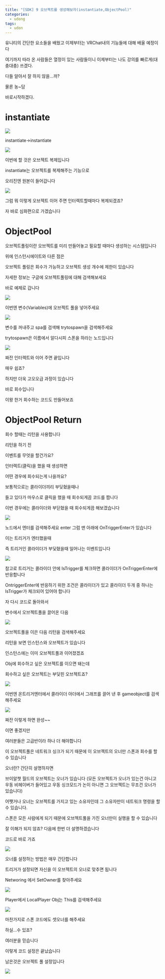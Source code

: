 ```yaml
---
title: "[SDK] 9 오브젝트를 생성해보자(instantiate,ObjectPool)"
categories:
  - udong
tags:
  - udon
---
```


유니티의 간단한 요소들을 배웠고 이제부터는 VRChat내의 기능들에 대해 배울 예정이다

여기까지 따라 온 사람들은 열정이 있는 사람들이니 이제부터는 나도 강의를 빠르게(대충대충) 쓰겠다.

다들 알아서 잘 하지 않을...까?

물론 농~담


바로시작하겠다.

# instantiate
<img  src="https://raw.githubusercontent.com/rage147-OwO/rage147-OwO.github.io/master/_images/g9/이미지 1.png?raw=true">


instantiate->instantiate

<img  src="https://raw.githubusercontent.com/rage147-OwO/rage147-OwO.github.io/master/_images/g9/이미지 2.png?raw=true">

이번에 할 것은 오브젝트 복제입니다

instantiate는 오브젝트를 복제해주는 기능으로

오리진엔 원본이 들어갑니다

<img  src="https://raw.githubusercontent.com/rage147-OwO/rage147-OwO.github.io/master/_images/g9/이미지 3.png?raw=true">


그럼 뭐 이렇게 오브젝트 이어 주면 인터렉트할때마다 복제되겠죠?


자 바로 심화편으로 가겠습니다

# ObjectPool

오브젝트풀링이란 오브젝트를 미리 만들어놓고 필요할 때마다 생성하는 시스템입니다

위에 인스턴시에이트와 다른 점은

오브젝트 풀링은 회수가 가능하고 오브젝트 생성 개수에 제한이 있습니다

자세한 정보는 구글에 오브젝트풀링에 대해 검색해보세요


바로 예제로 갑니다


<img  src="https://raw.githubusercontent.com/rage147-OwO/rage147-OwO.github.io/master/_images/g9/이미지 4.png?raw=true">

이번엔 변수(Variables)에 오브젝트 풀을 넣어주세요


<img  src="https://raw.githubusercontent.com/rage147-OwO/rage147-OwO.github.io/master/_images/g9/이미지 5.png?raw=true">

변수를 꺼내주고 spa를 검색해
trytospawn을 검색해주세요

trytospawn은 이름에서 알다시피 스폰을 하라는 노드입니다

<img  src="https://raw.githubusercontent.com/rage147-OwO/rage147-OwO.github.io/master/_images/g9/이미지 6.png?raw=true">

짜잔 인터렉트와 이어 주면 끝입니다

매우 쉽죠?


하지만 더욱 고오오급 과정이 있습니다

바로 회수입니다

이왕 한거 회수하는 코드도 만들어보죠

# ObjectPool Return

회수 할때는 리턴을 사용합니다

리턴을 하기 전

이벤트를 무엇을 할건가요?

인터렉트(클릭)을 했을 때 생성하면

어떤 경우에 회수되는게 나을까요?

보통적으로는 콜라이더끼리 부딪혔을때나

들고 있다가 마우스로 클릭을 했을 때 회수되게끔 코드를 짭니다

이번 경우에는 콜라이더와 부딛혔을 때 회수되게끔 해보겠습니다

<img  src="https://raw.githubusercontent.com/rage147-OwO/rage147-OwO.github.io/master/_images/g9/이미지 7.png?raw=true">

노드에서 엔터를 검색해주세요 enter
그럼 맨 아래에 OnTriggerEnter가 있습니다

이는 트리거가 엔터했을때

즉 트리거인 콜라이더가 부딫혔을때 일어나는 이벤트입니다

<img  src="https://raw.githubusercontent.com/rage147-OwO/rage147-OwO.github.io/master/_images/g9/이미지 8.png?raw=true">

참고로 트리거는 콜라이더 안에
IsTrigger를 체크하면 콜라이더가 OnTriggerEnter에 반응합니다

OntriggerEnter에 반응하기 위한 조건은
콜라이더가 있고 콜라이더 두개 중 하나는 IsTrigger가 체크되어 있어야 합니다


자 다시 코드로 돌아와서

변수에서 오브젝트풀을 끌어온 다음

<img  src="https://raw.githubusercontent.com/rage147-OwO/rage147-OwO.github.io/master/_images/g9/이미지 9.png?raw=true">

오브젝트풀을 이은 다음 리턴을 검색해주세요

리턴을 보면 인스턴스와 오브젝트가 있습니다

인스턴스에는 이미 오브젝트풀과 이어졌겠죠

Obj에 회수하고 싶은 오브젝트를 이으면 돼는데

회수하고 싶은 오브젝트는 부딪힌 오브젝트죠?

<img  src="https://raw.githubusercontent.com/rage147-OwO/rage147-OwO.github.io/master/_images/g9/이미지 10.png?raw=true">

이번엔 온트리거엔터에서 콜라이더 아더에서 그래프를 끌어 낸 후 gameobject를 검색해주세요

<img  src="https://raw.githubusercontent.com/rage147-OwO/rage147-OwO.github.io/master/_images/g9/이미지 11.png?raw=true">

짜잔 이렇게 하면 완성~~

이면 좋겠지만

여러분들은 고급반이라 하나 더 해야합니다

이 오브젝트풀은 네트워크 싱크가 되기 때문에 이 오브젝트의 오너만 스폰과 회수를 할 수 있습니다

오너란? 간단히 설명하자면

브이알챗 월드의 오브젝트는 오너가 있습니다
(모든 오브젝트가 오너가 있는건 아니고 우동 비헤이버가 들어있고 우동 싱크모드가 논이 아니면 그 오브젝트는 무조건 오너가 있습니다)

어쨋거나 오너는 오브젝트를 가지고 있는 소유자인데 그 소유자만이 네트워크 명령을 할 수 있습니다.

스폰은 모든 사람에게 되기 때문에 오브젝트풀을 가진 오너만이 실행을 할 수 있습니다

잘 이해가 되지 않죠? 다음에 한번 더 설명하겠습니다

코드로 바로 가죠

<img  src="https://raw.githubusercontent.com/rage147-OwO/rage147-OwO.github.io/master/_images/g9/이미지 12.png?raw=true">

오너를 설정하는 방법은 매우 간단합니다

트리거가 설정되면 자신을 이 오브젝트의 오너로 맞추면 됩니다

Networing 에서 SetOwner를 찾아주세요


<img  src="https://raw.githubusercontent.com/rage147-OwO/rage147-OwO.github.io/master/_images/g9/이미지 13.png?raw=true">

Player에서 LocalPlayer
Obj는 This를 검색해주세요


<img  src="https://raw.githubusercontent.com/rage147-OwO/rage147-OwO.github.io/master/_images/g9/이미지 14.png?raw=true">

마찬가지로 스폰 코드에도 셋오너를 해주세요

하실...수 있죠?


여러분을 믿습니다



이렇게 코드 설정은 끝났습니다

남은것은 오브젝트 풀 설정입니다


<img  src="https://raw.githubusercontent.com/rage147-OwO/rage147-OwO.github.io/master/_images/g9/이미지 15.png?raw=true">





